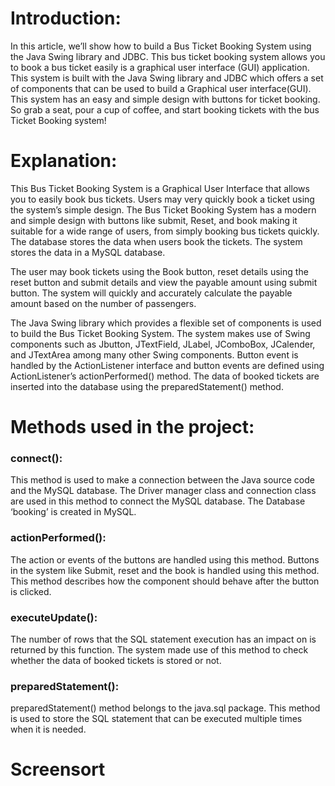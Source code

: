 <h1>Introduction:</h1>
<p>In this article, we’ll show how to build a Bus Ticket Booking System using the Java Swing library and JDBC. This bus ticket booking system allows you to book a bus ticket easily is a graphical user interface (GUI) application. This system is built with the Java Swing library and JDBC which offers a set of components that can be used to build a Graphical user interface(GUI). This system has an easy and simple design with buttons for ticket booking. So grab a seat, pour a cup of coffee, and start booking tickets with the bus Ticket Booking system!</p>

<h1>Explanation:</h1>
<p>This Bus Ticket Booking System is a Graphical User Interface that allows you to easily book bus tickets. Users may very quickly book a ticket using the system’s simple design. The Bus Ticket Booking System has a modern and simple design with buttons like submit, Reset, and book making it suitable for a wide range of users, from simply booking bus tickets quickly. The database stores the data when users book the tickets. The system stores the data in a MySQL database.

The user may book tickets using the Book button, reset details using the reset button and submit details and view the payable amount using submit button. The system will quickly and accurately calculate the payable amount based on the number of passengers.

The Java Swing library which provides a flexible set of components is used to build the Bus Ticket Booking System. The system makes use of Swing components such as Jbutton, JTextField, JLabel, JComboBox, JCalender, and JTextArea among many other Swing components. Button event is handled by the ActionListener interface and button events are defined using ActionListener’s actionPerformed() method. The data of booked tickets are inserted into the database using the preparedStatement() method. </p>

<h1>Methods used in the project:</h1>

<h3>connect():</h3>

<p>This method is used to make a connection between the Java source code and the MySQL database. The Driver manager class and connection class are used in this method to connect the MySQL database. The Database ‘booking’ is created in MySQL.</p>

<h3>actionPerformed():</h3>

<p>The action or events of the buttons are handled using this method. Buttons in the system like Submit, reset and the book is handled using this method. This method describes how the component should behave after the button is clicked.</p>

<h3>executeUpdate():</h3>

<p>The number of rows that the SQL statement execution has an impact on is returned by this function. The system made use of this method to check whether the data of booked tickets is stored or not.</p>

<h3>preparedStatement():</h3>

<p>preparedStatement() method belongs to the java.sql package. This method is used to store the SQL statement that can be executed multiple times when it is needed.</p>

<h1>Screensort</h1>


